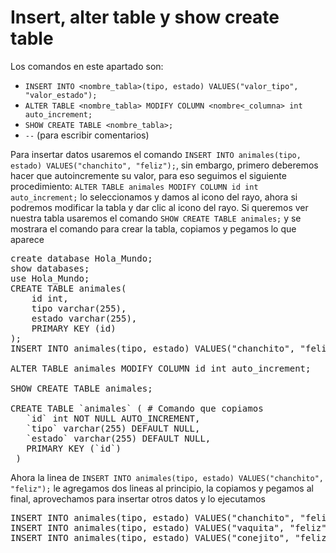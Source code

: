 # Insert, alter table y show create table

Los comandos en este apartado son:
 * `INSERT INTO <nombre_tabla>(tipo, estado) VALUES("valor_tipo", "valor_estado");`
 * `ALTER TABLE <nombre_tabla> MODIFY COLUMN <nombre<_columna> int auto_increment;`
 * `SHOW CREATE TABLE <nombre_tabla>;`
 * `--` (para escribir comentarios)

Para insertar datos usaremos el comando `INSERT INTO animales(tipo, estado) VALUES("chanchito", "feliz");`, sin embargo, primero deberemos hacer que autoincremente su valor, para eso seguimos el siguiente procedimiento:
  `ALTER TABLE animales MODIFY COLUMN id int auto_increment;` lo seleccionamos y damos al icono del rayo, ahora si podremos modificar la tabla y dar clic al icono del rayo. Si queremos ver nuestra tabla usaremos el comando `SHOW CREATE TABLE animales;` y se mostrara el comando para crear la tabla, copiamos y pegamos lo que aparece

<pre>
create database Hola_Mundo;
show databases;
use Hola_Mundo;
CREATE TABLE animales(
	id int,
    tipo varchar(255),
    estado varchar(255),
    PRIMARY KEY (id)
);
INSERT INTO animales(tipo, estado) VALUES("chanchito", "feliz");

ALTER TABLE animales MODIFY COLUMN id int auto_increment;

SHOW CREATE TABLE animales;

CREATE TABLE `animales` ( # Comando que copiamos
   `id` int NOT NULL AUTO_INCREMENT,
   `tipo` varchar(255) DEFAULT NULL,
   `estado` varchar(255) DEFAULT NULL,
   PRIMARY KEY (`id`)
 )  
</pre>

Ahora la linea de `INSERT INTO animales(tipo, estado) VALUES("chanchito", "feliz");` le agregamos dos lineas al principio, la copiamos y pegamos al final, aprovechamos para insertar otros datos y lo ejecutamos

<pre>
INSERT INTO animales(tipo, estado) VALUES("chanchito", "feliz");
INSERT INTO animales(tipo, estado) VALUES("vaquita", "feliz");
INSERT INTO animales(tipo, estado) VALUES("conejito", "feliz");
</pre>
